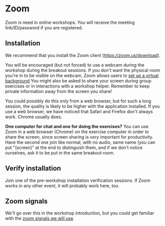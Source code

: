 # Zoom

Zoom is need in online workshops.  You will receive the meeting
link/ID/password if you are registered.


## Installation

We recommend that you install the Zoom client (<https://zoom.us/download>).

You will be encouraged (but not forced) to use a webcam during the
workshop during the breakout sessions.  If you don't want
the physical room you're in to be visible on the webcam, Zoom allows
users to [set up a virtual
background](https://support.zoom.us/hc/en-us/articles/210707503-Virtual-Background)
You might also be asked to share your screen during group exercises or
in interactions with a workshop helper.  Remember to keep private
information away from the screen you share!

You could possibly do this only from a web browser, but for such a
long session, the quality is likely to be higher with the application
installed.  If you use a web browser, we have noticed that Safari and
Firefox don't always work.  Chrome usually does.

**One computer for chat and one for doing the exercises?** You can use
Zoom in a web browser (Chrome) on the exercise computer in order to
share the screen, since screen sharing is *very* important for
productivity.  Have the second one join like normal, with no audio,
same name (you can put "(screen)" at the end to distinguish them, and
if we don't notice ourselves, ask it to be put in the same breakout
room.


## Verify installation

Join one of the pre-workshop installation verification sessions.  If
Zoom works in any other event, it will probably work here, too.


## Zoom signals

We'll go over this in the workshop introduction, but you could get
familiar with the [zoom signals we will
use](https://coderefinery.github.io/manuals/zoom-mechanics/).
